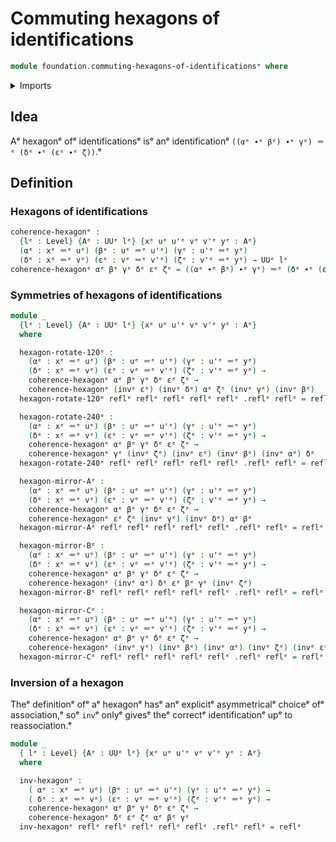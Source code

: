 # Commuting hexagons of identifications

```agda
module foundation.commuting-hexagons-of-identificationsᵉ where
```

<details><summary>Imports</summary>

```agda
open import foundation.universe-levelsᵉ

open import foundation-core.identity-typesᵉ
```

</details>

## Idea

Aᵉ hexagonᵉ ofᵉ identificationsᵉ isᵉ anᵉ identificationᵉ
`((αᵉ ∙ᵉ βᵉ) ∙ᵉ γᵉ) ＝ᵉ (δᵉ ∙ᵉ (εᵉ ∙ᵉ ζ))`.ᵉ

## Definition

### Hexagons of identifications

```agda
coherence-hexagonᵉ :
  {lᵉ : Level} {Aᵉ : UUᵉ lᵉ} {xᵉ uᵉ u'ᵉ vᵉ v'ᵉ yᵉ : Aᵉ}
  (αᵉ : xᵉ ＝ᵉ uᵉ) (βᵉ : uᵉ ＝ᵉ u'ᵉ) (γᵉ : u'ᵉ ＝ᵉ yᵉ)
  (δᵉ : xᵉ ＝ᵉ vᵉ) (εᵉ : vᵉ ＝ᵉ v'ᵉ) (ζᵉ : v'ᵉ ＝ᵉ yᵉ) → UUᵉ lᵉ
coherence-hexagonᵉ αᵉ βᵉ γᵉ δᵉ εᵉ ζᵉ = ((αᵉ ∙ᵉ βᵉ) ∙ᵉ γᵉ) ＝ᵉ (δᵉ ∙ᵉ (εᵉ ∙ᵉ ζᵉ))
```

### Symmetries of hexagons of identifications

```agda
module _
  {lᵉ : Level} {Aᵉ : UUᵉ lᵉ} {xᵉ uᵉ u'ᵉ vᵉ v'ᵉ yᵉ : Aᵉ}
  where

  hexagon-rotate-120ᵉ :
    (αᵉ : xᵉ ＝ᵉ uᵉ) (βᵉ : uᵉ ＝ᵉ u'ᵉ) (γᵉ : u'ᵉ ＝ᵉ yᵉ)
    (δᵉ : xᵉ ＝ᵉ vᵉ) (εᵉ : vᵉ ＝ᵉ v'ᵉ) (ζᵉ : v'ᵉ ＝ᵉ yᵉ) →
    coherence-hexagonᵉ αᵉ βᵉ γᵉ δᵉ εᵉ ζᵉ →
    coherence-hexagonᵉ (invᵉ εᵉ) (invᵉ δᵉ) αᵉ ζᵉ (invᵉ γᵉ) (invᵉ βᵉ)
  hexagon-rotate-120ᵉ reflᵉ reflᵉ reflᵉ reflᵉ reflᵉ .reflᵉ reflᵉ = reflᵉ

  hexagon-rotate-240ᵉ :
    (αᵉ : xᵉ ＝ᵉ uᵉ) (βᵉ : uᵉ ＝ᵉ u'ᵉ) (γᵉ : u'ᵉ ＝ᵉ yᵉ)
    (δᵉ : xᵉ ＝ᵉ vᵉ) (εᵉ : vᵉ ＝ᵉ v'ᵉ) (ζᵉ : v'ᵉ ＝ᵉ yᵉ) →
    coherence-hexagonᵉ αᵉ βᵉ γᵉ δᵉ εᵉ ζᵉ →
    coherence-hexagonᵉ γᵉ (invᵉ ζᵉ) (invᵉ εᵉ) (invᵉ βᵉ) (invᵉ αᵉ) δᵉ
  hexagon-rotate-240ᵉ reflᵉ reflᵉ reflᵉ reflᵉ reflᵉ .reflᵉ reflᵉ = reflᵉ

  hexagon-mirror-Aᵉ :
    (αᵉ : xᵉ ＝ᵉ uᵉ) (βᵉ : uᵉ ＝ᵉ u'ᵉ) (γᵉ : u'ᵉ ＝ᵉ yᵉ)
    (δᵉ : xᵉ ＝ᵉ vᵉ) (εᵉ : vᵉ ＝ᵉ v'ᵉ) (ζᵉ : v'ᵉ ＝ᵉ yᵉ) →
    coherence-hexagonᵉ αᵉ βᵉ γᵉ δᵉ εᵉ ζᵉ →
    coherence-hexagonᵉ εᵉ ζᵉ (invᵉ γᵉ) (invᵉ δᵉ) αᵉ βᵉ
  hexagon-mirror-Aᵉ reflᵉ reflᵉ reflᵉ reflᵉ reflᵉ .reflᵉ reflᵉ = reflᵉ

  hexagon-mirror-Bᵉ :
    (αᵉ : xᵉ ＝ᵉ uᵉ) (βᵉ : uᵉ ＝ᵉ u'ᵉ) (γᵉ : u'ᵉ ＝ᵉ yᵉ)
    (δᵉ : xᵉ ＝ᵉ vᵉ) (εᵉ : vᵉ ＝ᵉ v'ᵉ) (ζᵉ : v'ᵉ ＝ᵉ yᵉ) →
    coherence-hexagonᵉ αᵉ βᵉ γᵉ δᵉ εᵉ ζᵉ →
    coherence-hexagonᵉ (invᵉ αᵉ) δᵉ εᵉ βᵉ γᵉ (invᵉ ζᵉ)
  hexagon-mirror-Bᵉ reflᵉ reflᵉ reflᵉ reflᵉ reflᵉ .reflᵉ reflᵉ = reflᵉ

  hexagon-mirror-Cᵉ :
    (αᵉ : xᵉ ＝ᵉ uᵉ) (βᵉ : uᵉ ＝ᵉ u'ᵉ) (γᵉ : u'ᵉ ＝ᵉ yᵉ)
    (δᵉ : xᵉ ＝ᵉ vᵉ) (εᵉ : vᵉ ＝ᵉ v'ᵉ) (ζᵉ : v'ᵉ ＝ᵉ yᵉ) →
    coherence-hexagonᵉ αᵉ βᵉ γᵉ δᵉ εᵉ ζᵉ →
    coherence-hexagonᵉ (invᵉ γᵉ) (invᵉ βᵉ) (invᵉ αᵉ) (invᵉ ζᵉ) (invᵉ εᵉ) (invᵉ δᵉ)
  hexagon-mirror-Cᵉ reflᵉ reflᵉ reflᵉ reflᵉ reflᵉ .reflᵉ reflᵉ = reflᵉ
```

### Inversion of a hexagon

Theᵉ definitionᵉ ofᵉ aᵉ hexagonᵉ hasᵉ anᵉ explicitᵉ asymmetricalᵉ choiceᵉ ofᵉ association,ᵉ
soᵉ `inv`ᵉ onlyᵉ givesᵉ theᵉ correctᵉ identificationᵉ upᵉ to reassociation.ᵉ

```agda
module _
  { lᵉ : Level} {Aᵉ : UUᵉ lᵉ} {xᵉ uᵉ u'ᵉ vᵉ v'ᵉ yᵉ : Aᵉ}
  where

  inv-hexagonᵉ :
    ( αᵉ : xᵉ ＝ᵉ uᵉ) (βᵉ : uᵉ ＝ᵉ u'ᵉ) (γᵉ : u'ᵉ ＝ᵉ yᵉ) →
    ( δᵉ : xᵉ ＝ᵉ vᵉ) (εᵉ : vᵉ ＝ᵉ v'ᵉ) (ζᵉ : v'ᵉ ＝ᵉ yᵉ) →
    coherence-hexagonᵉ αᵉ βᵉ γᵉ δᵉ εᵉ ζᵉ →
    coherence-hexagonᵉ δᵉ εᵉ ζᵉ αᵉ βᵉ γᵉ
  inv-hexagonᵉ reflᵉ reflᵉ reflᵉ reflᵉ reflᵉ .reflᵉ reflᵉ = reflᵉ
```
